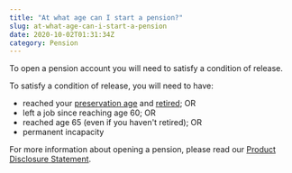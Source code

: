 ```yaml
---
title: "At what age can I start a pension?"
slug: at-what-age-can-i-start-a-pension
date: 2020-10-02T01:31:34Z
category: Pension 
---
```


To open a pension account you will need to satisfy a condition of release.

To satisfy a condition of release, you will need to have: 

*   reached your [preservation age](https://www.ato.gov.au/super/self-managed-super-funds/paying-benefits/preservation-of-super/#preservationage) and [retired](https://www.ato.gov.au/Super/Self-managed-super-funds/Paying-benefits/Conditions-of-release/#Retirementundersuperlaws); OR
*   left a job since reaching age 60; OR 
*   reached age 65 (even if you haven't retired); OR
*   permanent incapacity

For more information about opening a pension, please read our [Product Disclosure Statement](https://www.futuresuper.com.au/pppds).
